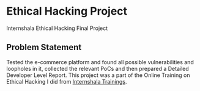 # Ethical Hacking Project

Internshala Ethical Hacking Final Project

## Problem Statement

Tested the e-commerce platform and found all possible vulnerabilities and loopholes in it, collected the relevant PoCs and then prepared a
Detailed Developer Level Report. This project was a part of the Online Training on Ethical Hacking I did from [Internshala Trainings](https://trainings.internshala.com/).



